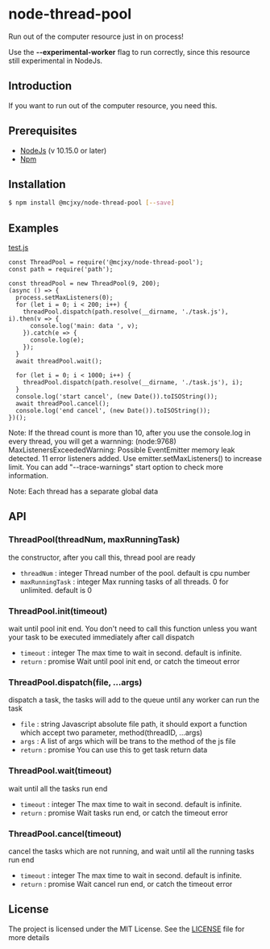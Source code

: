# node-thread-pool
Run out of the computer resource just in on process!

Use the **--experimental-worker** flag to run correctly, since this resource still experimental in NodeJs.

## Introduction
If you want to run out of the computer resource, you need this.

## Prerequisites
* [NodeJs](https://nodejs.org/en/) (v 10.15.0 or later)
* [Npm](https://www.npmjs.com/)


## Installation

```sh
$ npm install @mcjxy/node-thread-pool [--save]
```

## Examples
[test.js](https://github.com/machenjie/node-thread-pool/blob/master/test/test.js)
```
const ThreadPool = require('@mcjxy/node-thread-pool');
const path = require('path');

const threadPool = new ThreadPool(9, 200);
(async () => {
  process.setMaxListeners(0);
  for (let i = 0; i < 200; i++) {
    threadPool.dispatch(path.resolve(__dirname, './task.js'), i).then(v => {
      console.log('main: data ', v);
    }).catch(e => {
      console.log(e);
    });
  }
  await threadPool.wait();

  for (let i = 0; i < 1000; i++) {
    threadPool.dispatch(path.resolve(__dirname, './task.js'), i);
  }
  console.log('start cancel', (new Date()).toISOString());
  await threadPool.cancel();
  console.log('end cancel', (new Date()).toISOString());
})();
```
Note: If the thread count is more than 10, after you use the console.log in every thread, you will get a warnning: (node:9768) MaxListenersExceededWarning: Possible EventEmitter memory leak detected. 11 error listeners added. Use emitter.setMaxListeners() to increase limit. You can add "--trace-warnings" start option to check more information.

Note: Each thread has a separate global data
## API

### ThreadPool(threadNum, maxRunningTask)
the constructor, after you call this, thread pool are ready
- `threadNum` :  integer Thread number of the pool. default is cpu number
- `maxRunningTask` : integer Max running tasks of all threads. 0 for unlimited. default is 0

### ThreadPool.init(timeout)
wait until pool init end. You don't need to call this function unless you want your task to be executed immediately after call dispatch
- `timeout` :  integer The max time to wait in second. default is infinite.
- `return` : promise Wait until pool init end, or catch the timeout error

### ThreadPool.dispatch(file, ...args)
dispatch a task, the tasks will add to the queue until any worker can run the task
- `file` :  string Javascript absolute file path, it should export a function which accept two parameter, method(threadID, ...args)
- `args` : A list of args which will be trans to the method of the js file
- `return` : promise<any> You can use this to get task return data

### ThreadPool.wait(timeout)
wait until all the tasks run end
- `timeout` :  integer The max time to wait in second. default is infinite.
- `return` : promise Wait tasks run end, or catch the timeout error

### ThreadPool.cancel(timeout)
cancel the tasks which are not running, and wait until all the running tasks run end
- `timeout` :  integer The max time to wait in second. default is infinite.
- `return` : promise Wait cancel run end, or catch the timeout error

## License

The project is licensed under the MIT License. See the [LICENSE](https://github.com/machenjie/node-thread-pool/blob/master/LICENSE) file for more details

